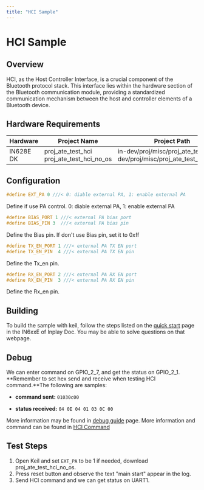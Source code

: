 ```yaml
---
title: "HCI Sample"
---
```


# HCI Sample

## Overview

HCI, as the Host Controller Interface, is a crucial component of the Bluetooth protocol stack. This interface lies within the hardware section of the Bluetooth communication module, providing a standardized communication mechanism between the host and controller elements of a Bluetooth device.



## Hardware Requirements

| Hardware  | Project Name                              | Project Path                                                 |
| --------- | ----------------------------------------- | ------------------------------------------------------------ |
| IN628E DK | proj_ate_test_hci proj_ate_test_hci_no_os | in-dev/proj/misc/proj_ate_test_hci in-dev/proj/misc/proj_ate_test_hci_no_os |



## Configuration

```c
#define EXT_PA 0 ///< 0: diable external PA, 1: enable external PA
```
Define if use PA control. 0: diable external PA, 1: enable external PA

```c
#define BIAS_PORT 1 ///< external PA bias port
#define BIAS_PIN 3  ///< external PA bias pin
```
Define the Bias pin. If don't use Bias pin, set it to 0xff

```c
#define TX_EN_PORT 1 ///< external PA TX EN port
#define TX_EN_PIN  4 ///< external PA TX EN pin
```
Define the Tx_en pin.

```c
#define RX_EN_PORT 2 ///< external PA RX EN port
#define RX_EN_PIN  3 ///< external PA RX EN pin
```

Define the Rx_en pin.



## Building

To build the sample with keil, follow the steps listed on the  [quick start](https://inplay-inc.github.io/docs/in6xxe/getting-started/installation/quick-start.html) page in the IN6xxE  of Inplay Doc. You may be able to solve questions on that webpage.



## Debug

We can enter command on GPIO_2_7, and get the status on GPIO_2_1. **Remember to set hex send and receive when testing HCI command.**The following are samples: 

- **command sent:**  `01030c00`

- **status received:** `04 0E 04 01 03 0C 00`

More information may be found in  [debug guide](https://inplay-inc.github.io/docs/in6xxe/getting-started/debug-guide) page. More information and command can be found in [HCI Command](https://inplay-inc.github.io/docs/in6xxe/getting-started/hci_command)

  

## Test Steps

  1. Open Keil and set `EXT_PA` to be 1 if needed, download proj_ate_test_hci_no_os.
  2. Press reset button and observe the text "main start" appear in the log.
  3. Send HCI command and we can get status on UART1.

